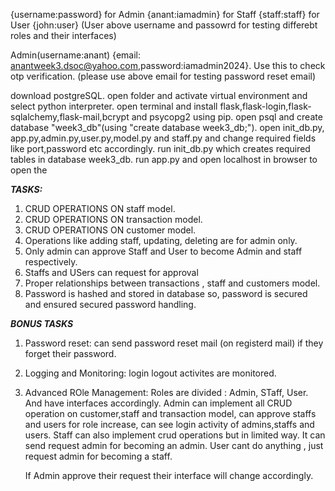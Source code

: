 {username:password}
for Admin {anant:iamadmin}
for Staff {staff:staff}
for User {john:user}
(User above username and passowrd for testing differebt roles and their interfaces)


Admin(username:anant) {email: anantweek3.dsoc@yahoo.com,password:iamadmin2024}. Use this to check otp verification.
(please use above email for testing password reset email)

download postgreSQL. open folder and activate virtual environment and select python interpreter.
open terminal and install flask,flask-login,flask-sqlalchemy,flask-mail,bcrypt and psycopg2 using pip. open psql and create database "week3_db"(using "create database week3_db;").
open init_db.py, app.py,admin.py,user.py,model.py and staff.py and change required fields like port,password etc accordingly. 
run init_db.py which creates required tables in database week3_db. 
run app.py and open localhost in browser to open the 

_**TASKS:**_

1. CRUD OPERATIONS ON staff model.
2. CRUD OPERATIONS ON transaction model.
3. CRUD OPERATIONS ON customer model.
4. Operations like adding staff, updating, deleting are for admin only.
5. Only admin can approve Staff and User to become Admin and staff respectively.
6. Staffs and USers can request for approval
7. Proper relationships between transactions , staff and customers model.
8. Password is hashed and stored in database so, password is secured and ensured secured password handling.

_**BONUS TASKS**_

1. Password reset: can send password reset mail (on registerd mail) if they forget their password.
2. Logging and Monitoring: login logout activites are monitored.
3. Advanced ROle Management: Roles are divided : Admin, STaff, User. And have interfaces accordingly.
   Admin can implement all CRUD operation on customer,staff and transaction model, can approve staffs and users for role increase, can see login activity of admins,staffs and users.
   Staff can also implement crud operations but in limited way. It can send request admin for becoming an admin.
   User cant do anything , just request admin for becoming a staff.

   If Admin approve their request their interface will change accordingly.
   
   
